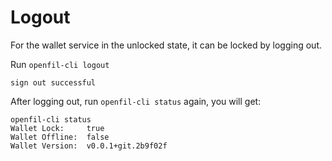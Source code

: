 # Logout

For the wallet service in the unlocked state, it can be locked by logging out.

Run `openfil-cli logout`

```
sign out successful
```

After logging out, run `openfil-cli status` again, you will get:

```
openfil-cli status 
Wallet Lock:     true
Wallet Offline:  false
Wallet Version:  v0.0.1+git.2b9f02f
```
